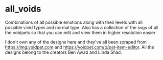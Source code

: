 # all_voids

Combinations of all possible emotions along with their levels with all possible vivid types and normal type.
Also has a collection of the svgs of all the voidpets so that you can edit and view them in higher resolution easier

I don't own any of the designs here and they've all been scraped from https://img.voidpet.com and https://voidpet.com/o/pet-item-editor. All the designs belong to the creators Ben Awad and Linda Shad.
